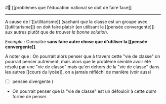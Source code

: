 #🌲  [[problèmes que l'éducation national se doit  de faire face]]

---

A cause de l'[[utilitarisme]] (sachant que la classe est un groupe avec [[utilitarisme]]) on doit faire plaisir (en utilisant la [[pensée convergente]]) aux autres plutôt que de trouver *la bonne solution*. 

*Exemple* : Connaitre **sans faire autre chose que d'utiliser la [[pensée convergente]]**.

A noter que : On pourrait alors penser que à travers cette "vie de classe" on pourrait penser autrement, mais alors que le problème semble avoir été résolu par une "vie de classe" mais qu'en dehors de la "vie de classe" dans les autres [[cours du lycée]], on a jamais réfléchi de manière (voir aussi
- [ ] pensée divergente
)
- On pourrait penser que la "vie de classe" est un défouloir à cette *autre* forme de penser